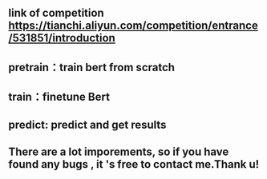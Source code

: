 ## link of competition https://tianchi.aliyun.com/competition/entrance/531851/introduction
## pretrain：train bert from scratch 
## train：finetune Bert
## predict: predict and get results
## There are a lot imporements, so if you have found any bugs , it 's free to contact me.Thank u!
